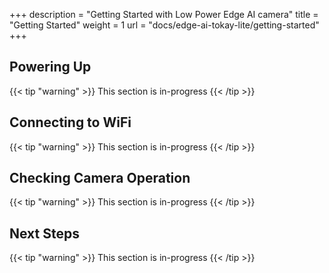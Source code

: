 +++
description = "Getting Started with Low Power Edge AI camera"
title = "Getting Started"
weight = 1
url = "docs/edge-ai-tokay-lite/getting-started"
+++

## Powering Up

{{< tip "warning" >}}
This section is in-progress
{{< /tip >}}

## Connecting to WiFi

{{< tip "warning" >}}
This section is in-progress
{{< /tip >}}

## Checking Camera Operation

{{< tip "warning" >}}
This section is in-progress
{{< /tip >}}

<!--
1. expected gui screenshots
1. expected console screenshots
1. expected LED operation
-->

## Next Steps

{{< tip "warning" >}}
This section is in-progress
{{< /tip >}}
